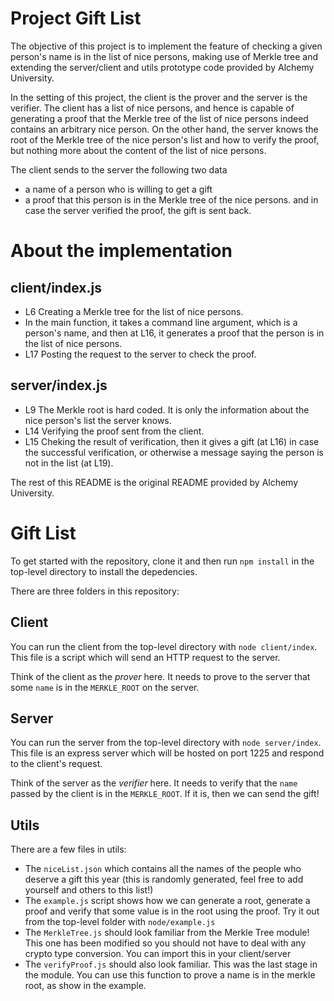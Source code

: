 # Project Gift List

The objective of this project is to implement the feature of checking a given person's name is in the list of nice persons,
making use of Merkle tree and extending the server/client and utils prototype code provided by Alchemy University.

In the setting of this project, the client is the prover and the server is the verifier.
The client has a list of nice persons, and hence is capable of generating a proof that the Merkle tree of the list of nice persons indeed contains an arbitrary nice person.
On the other hand, the server knows the root of the Merkle tree of the nice person's list and how to verify the proof, but nothing more about the content of the list of nice persons.

The client sends to the server the following two data
- a name of a person who is willing to get a gift
- a proof that this person is in the Merkle tree of the nice persons.
and in case the server verified the proof, the gift is sent back.

# About the implementation

## client/index.js

- L6 Creating a Merkle tree for the list of nice persons.
- In the main function, it takes a command line argument, which is a person's name, and then at L16, it generates a proof that the person is in the list of nice persons.
- L17 Posting the request to the server to check the proof.

## server/index.js
- L9 The Merkle root is hard coded.  It is only the information about the nice person's list the server knows.
- L14 Verifying the proof sent from the client.
- L15 Cheking the result of verification, then it gives a gift (at L16) in case the successful verification, or otherwise a message saying the person is not in the list (at L19).

The rest of this README is the original README provided by Alchemy University.

# Gift List

To get started with the repository, clone it and then run `npm install` in the top-level directory to install the depedencies.

There are three folders in this repository:

## Client

You can run the client from the top-level directory with `node client/index`. This file is a script which will send an HTTP request to the server.

Think of the client as the _prover_ here. It needs to prove to the server that some `name` is in the `MERKLE_ROOT` on the server. 

## Server

You can run the server from the top-level directory with `node server/index`. This file is an express server which will be hosted on port 1225 and respond to the client's request.

Think of the server as the _verifier_ here. It needs to verify that the `name` passed by the client is in the `MERKLE_ROOT`. If it is, then we can send the gift! 

## Utils

There are a few files in utils:

- The `niceList.json` which contains all the names of the people who deserve a gift this year (this is randomly generated, feel free to add yourself and others to this list!)
- The `example.js` script shows how we can generate a root, generate a proof and verify that some value is in the root using the proof. Try it out from the top-level folder with `node/example.js`
- The `MerkleTree.js` should look familiar from the Merkle Tree module! This one has been modified so you should not have to deal with any crypto type conversion. You can import this in your client/server
- The `verifyProof.js` should also look familiar. This was the last stage in the module. You can use this function to prove a name is in the merkle root, as show in the example.
